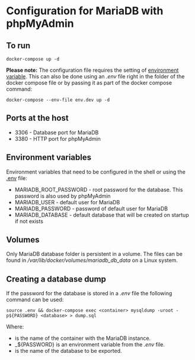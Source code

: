 # Configuration for MariaDB with phpMyAdmin

## To run
`docker-compose up -d`

__Please note:__ The configuration file requires the setting of [environment variable](#environment-variables). This can also be done using an _.env_ file right in the folder of the docker compose file or by passing it as part of the docker compose command:

`docker-compose --env-file env.dev up -d`

## Ports at the host
* 3306 - Database port for MariaDB
* 3380 - HTTP port for phpMyAdmin

## Environment variables
Environment variables that need to be configured in the shell or using the [.env](https://docs.docker.com/compose/environment-variables/) file:
* MARIADB_ROOT_PASSWORD - root password for the database. This password is also used by phpMyAdmin
* MARIADB_USER - default user for MariaDB
* MARIADB_PASSWORD - password of default user for MariaDB
* MARIADB_DATABASE - default database that will be created on startup if not exists

## Volumes
Only MariaDB database folder is persistent in a volume. The files can be found in _/var/lib/docker/volumes/mariadb_db_data_ on a Linux system.

## Creating a database dump
If the password for the database is stored in a _.env_ file the following command can be used:

`source .env && docker-compose exec <container> mysqldump -uroot -p${PASSWORD} <database> > dump.sql`

Where:
* <container> is the name of the container with the MariaDB instance. 
* _${PASSWORD} is an environment variable from the _.env_ file.
* <database> is the name of the database to be exported.

